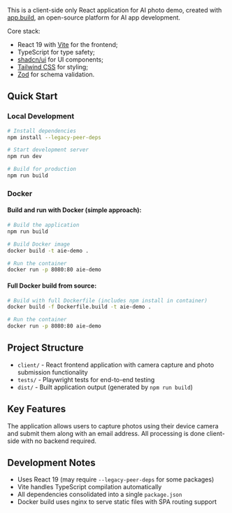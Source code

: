 This is a client-side only React application for AI photo demo, created with [app.build](https://app.build), an open-source platform for AI app development.

Core stack:
- React 19 with [Vite](https://vitejs.dev) for the frontend;
- TypeScript for type safety;
- [shadcn/ui](https://ui.shadcn.com) for UI components;
- [Tailwind CSS](https://tailwindcss.com) for styling;
- [Zod](https://zod.dev) for schema validation.

## Quick Start

### Local Development

```bash
# Install dependencies
npm install --legacy-peer-deps

# Start development server
npm run dev

# Build for production
npm run build
```

### Docker

#### Build and run with Docker (simple approach):
```bash
# Build the application
npm run build

# Build Docker image
docker build -t aie-demo .

# Run the container
docker run -p 8080:80 aie-demo
```

#### Full Docker build from source:
```bash
# Build with full Dockerfile (includes npm install in container)
docker build -f Dockerfile.build -t aie-demo .

# Run the container
docker run -p 8080:80 aie-demo
```

## Project Structure

- `client/` - React frontend application with camera capture and photo submission functionality
- `tests/` - Playwright tests for end-to-end testing
- `dist/` - Built application output (generated by `npm run build`)

## Key Features

The application allows users to capture photos using their device camera and submit them along with an email address. All processing is done client-side with no backend required.

## Development Notes

- Uses React 19 (may require `--legacy-peer-deps` for some packages)
- Vite handles TypeScript compilation automatically
- All dependencies consolidated into a single `package.json`
- Docker build uses nginx to serve static files with SPA routing support
